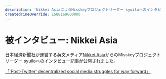 ```yaml
---
description: 'Nikkei AsiaによるMisskeyプロジェクトリーダー syuiloへのインタビューが公開されました'
createdTimeOverride: 1688169600000
---
```


# 被インタビュー: Nikkei Asia

日本経済新聞社が運営する英文メディア[Nikkei Asia](https://asia.nikkei.com/)からのMisskeyプロジェクトリーダー syuiloへのインタビュー記事が公開されました。

[「'Post-Twitter' decentralized social media struggles for way forward」](https://asia.nikkei.com/Business/Technology/Post-Twitter-decentralized-social-media-struggles-for-way-forward)
